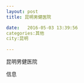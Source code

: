 ```yaml
--- 
layout: post 
title: 昆明男健医院

date:   2016-05-03 13:39:56 
categories:其他  
city:昆明
  
--- 
```

   
昆明男健医院

信息

